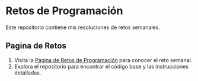 # Retos de Programación

Este repositorio contiene mis resoluciones de retos semanales.

## Pagina de Retos

1. Visita la [Página de Retos de Programación](https://retosdeprogramacion.com/) para conocer el reto semanal.
2. Explora el repositorio para encontrar el código base y las instrucciones detalladas.

